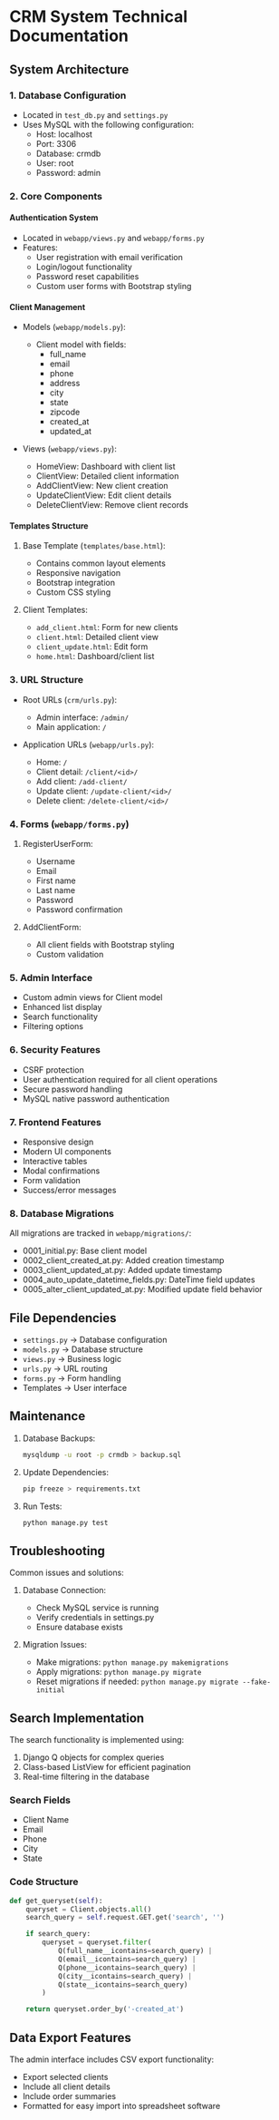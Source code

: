 # CRM System Technical Documentation

## System Architecture

### 1. Database Configuration

-   Located in `test_db.py` and `settings.py`
-   Uses MySQL with the following configuration:
    -   Host: localhost
    -   Port: 3306
    -   Database: crmdb
    -   User: root
    -   Password: admin

### 2. Core Components

#### Authentication System

-   Located in `webapp/views.py` and `webapp/forms.py`
-   Features:
    -   User registration with email verification
    -   Login/logout functionality
    -   Password reset capabilities
    -   Custom user forms with Bootstrap styling

#### Client Management

-   Models (`webapp/models.py`):

    -   Client model with fields:
        -   full_name
        -   email
        -   phone
        -   address
        -   city
        -   state
        -   zipcode
        -   created_at
        -   updated_at

-   Views (`webapp/views.py`):
    -   HomeView: Dashboard with client list
    -   ClientView: Detailed client information
    -   AddClientView: New client creation
    -   UpdateClientView: Edit client details
    -   DeleteClientView: Remove client records

#### Templates Structure

1. Base Template (`templates/base.html`):

    - Contains common layout elements
    - Responsive navigation
    - Bootstrap integration
    - Custom CSS styling

2. Client Templates:
    - `add_client.html`: Form for new clients
    - `client.html`: Detailed client view
    - `client_update.html`: Edit form
    - `home.html`: Dashboard/client list

### 3. URL Structure

-   Root URLs (`crm/urls.py`):

    -   Admin interface: `/admin/`
    -   Main application: `/`

-   Application URLs (`webapp/urls.py`):
    -   Home: `/`
    -   Client detail: `/client/<id>/`
    -   Add client: `/add-client/`
    -   Update client: `/update-client/<id>/`
    -   Delete client: `/delete-client/<id>/`

### 4. Forms (`webapp/forms.py`)

1. RegisterUserForm:

    - Username
    - Email
    - First name
    - Last name
    - Password
    - Password confirmation

2. AddClientForm:
    - All client fields with Bootstrap styling
    - Custom validation

### 5. Admin Interface

-   Custom admin views for Client model
-   Enhanced list display
-   Search functionality
-   Filtering options

### 6. Security Features

-   CSRF protection
-   User authentication required for all client operations
-   Secure password handling
-   MySQL native password authentication

### 7. Frontend Features

-   Responsive design
-   Modern UI components
-   Interactive tables
-   Modal confirmations
-   Form validation
-   Success/error messages

### 8. Database Migrations

All migrations are tracked in `webapp/migrations/`:

-   0001_initial.py: Base client model
-   0002_client_created_at.py: Added creation timestamp
-   0003_client_updated_at.py: Added update timestamp
-   0004_auto_update_datetime_fields.py: DateTime field updates
-   0005_alter_client_updated_at.py: Modified update field behavior

## File Dependencies

-   `settings.py` → Database configuration
-   `models.py` → Database structure
-   `views.py` → Business logic
-   `urls.py` → URL routing
-   `forms.py` → Form handling
-   Templates → User interface

## Maintenance

1. Database Backups:

    ```bash
    mysqldump -u root -p crmdb > backup.sql
    ```

2. Update Dependencies:

    ```bash
    pip freeze > requirements.txt
    ```

3. Run Tests:
    ```bash
    python manage.py test
    ```

## Troubleshooting

Common issues and solutions:

1. Database Connection:

    - Check MySQL service is running
    - Verify credentials in settings.py
    - Ensure database exists

2. Migration Issues:
    - Make migrations: `python manage.py makemigrations`
    - Apply migrations: `python manage.py migrate`
    - Reset migrations if needed: `python manage.py migrate --fake-initial`

## Search Implementation

The search functionality is implemented using:

1. Django Q objects for complex queries
2. Class-based ListView for efficient pagination
3. Real-time filtering in the database

### Search Fields

-   Client Name
-   Email
-   Phone
-   City
-   State

### Code Structure

```python
def get_queryset(self):
    queryset = Client.objects.all()
    search_query = self.request.GET.get('search', '')

    if search_query:
        queryset = queryset.filter(
            Q(full_name__icontains=search_query) |
            Q(email__icontains=search_query) |
            Q(phone__icontains=search_query) |
            Q(city__icontains=search_query) |
            Q(state__icontains=search_query)
        )

    return queryset.order_by('-created_at')
```

## Data Export Features

The admin interface includes CSV export functionality:

-   Export selected clients
-   Include all client details
-   Include order summaries
-   Formatted for easy import into spreadsheet software
